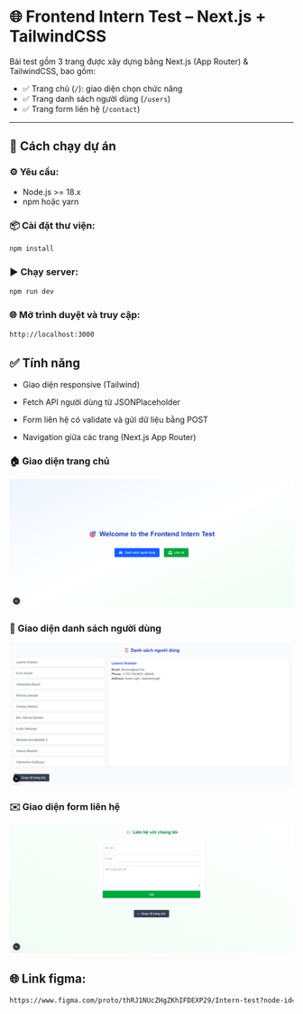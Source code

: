 # 🌐 Frontend Intern Test – Next.js + TailwindCSS

Bài test gồm 3 trang được xây dựng bằng Next.js (App Router) & TailwindCSS, bao gồm:

- ✅ Trang chủ (`/`): giao diện chọn chức năng
- ✅ Trang danh sách người dùng (`/users`)
- ✅ Trang form liên hệ (`/contact`)

---

## 🚀 Cách chạy dự án

### ⚙️ Yêu cầu:

- Node.js >= 18.x
- npm hoặc yarn

### 📦 Cài đặt thư viện:

```bash
npm install
```
### ▶️ Chạy server:
```bash
npm run dev
```
### 🌐 Mở trình duyệt và truy cập:
```bash
http://localhost:3000
```

## ✅ Tính năng

- Giao diện responsive (Tailwind)

- Fetch API người dùng từ JSONPlaceholder

- Form liên hệ có validate và gửi dữ liệu bằng POST

- Navigation giữa các trang (Next.js App Router)

### 🏠 Giao diện trang chủ
![Home](./screenshots/home.png)

### 👥 Giao diện danh sách người dùng
![Users](./screenshots/users.png)

### ✉️ Giao diện form liên hệ
![Contact](./screenshots/contact.png)

## 🌐 Link figma:
```bash
https://www.figma.com/proto/thRJ1NUcZHgZKhIFDEXP29/Intern-test?node-id=0-1&t=ALNqZIeu1BYXduzQ-1
```